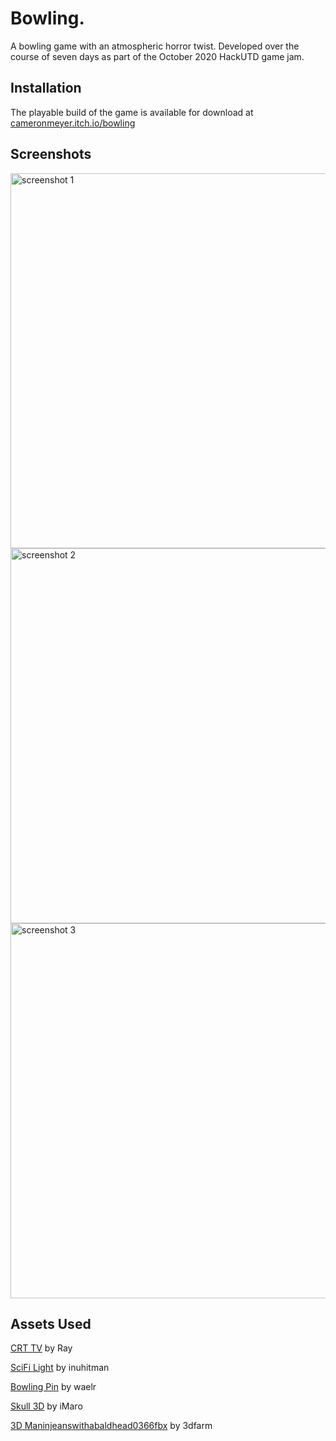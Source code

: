 # Bowling.
A bowling game with an atmospheric horror twist. Developed over the course of seven days as part of the October 2020 HackUTD game jam.

## Installation
The playable build of the game is available for download at [cameronmeyer.itch.io/bowling](https://cameronmeyer.itch.io/bowling)

## Screenshots
<img src="https://img.itch.zone/aW1hZ2UvODA1NzI0LzQ1MTQ4NjYucG5n/original/R7x%2Flc.png" alt="screenshot 1" width="600"/>
<img src="https://img.itch.zone/aW1hZ2UvODA1NzI0LzQ1MTQ4NjUucG5n/original/9nGCU5.png" alt="screenshot 2" width="600"/>
<img src="https://img.itch.zone/aW1hZ2UvODA1NzI0LzQ1MTQ5MDkucG5n/original/Gx%2FFdL.png" alt="screenshot 3" width="600"/>

## Assets Used
[CRT TV](https://sketchfab.com/3d-models/crt-tv-5ab87913300f474a96b218b10c9ab3d4) by Ray

[SciFi Light](https://sketchfab.com/3d-models/scifi-light-04-97461e7908fa4053b3478dc8e7c542dd) by inuhitman

[Bowling Pin](https://www.turbosquid.com/3d-models/free-bowling-pin-3d-model/1103878) by waelr

[Skull 3D](https://www.turbosquid.com/3d-models/skull-3d-1452999) by iMaro

[3D Maninjeanswithabaldhead0366fbx](https://www.turbosquid.com/3d-models/3d-scanned-realistic-human-1640566) by 3dfarm
